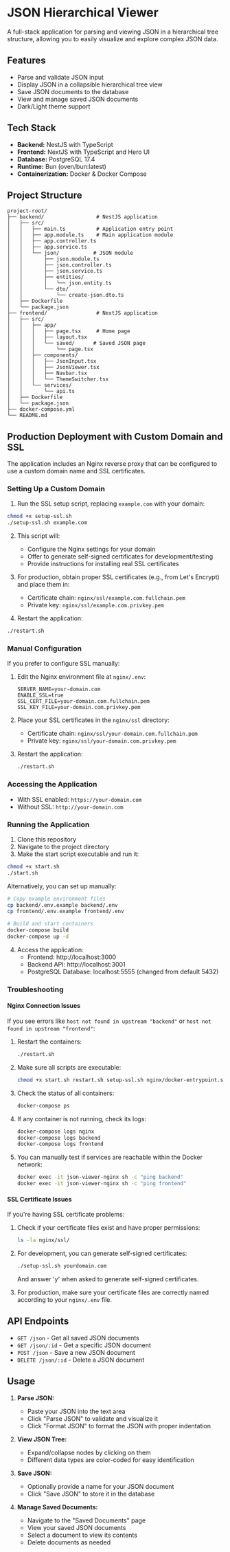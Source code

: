 # JSON Hierarchical Viewer

A full-stack application for parsing and viewing JSON in a hierarchical tree structure, allowing you to easily visualize and explore complex JSON data.

## Features

- Parse and validate JSON input
- Display JSON in a collapsible hierarchical tree view
- Save JSON documents to the database
- View and manage saved JSON documents
- Dark/Light theme support

## Tech Stack

- **Backend:** NestJS with TypeScript
- **Frontend:** NextJS with TypeScript and Hero UI
- **Database:** PostgreSQL 17.4
- **Runtime:** Bun (oven/bun:latest)
- **Containerization:** Docker & Docker Compose

## Project Structure

```
project-root/
├── backend/                 # NestJS application
│   ├── src/
│   │   ├── main.ts          # Application entry point
│   │   ├── app.module.ts    # Main application module
│   │   ├── app.controller.ts
│   │   ├── app.service.ts
│   │   └── json/           # JSON module
│   │       ├── json.module.ts
│   │       ├── json.controller.ts
│   │       ├── json.service.ts
│   │       ├── entities/
│   │       │   └── json.entity.ts
│   │       └── dto/
│   │           └── create-json.dto.ts
│   ├── Dockerfile
│   └── package.json
├── frontend/                # NextJS application
│   ├── src/
│   │   ├── app/
│   │   │   ├── page.tsx     # Home page
│   │   │   ├── layout.tsx
│   │   │   └── saved/      # Saved JSON page
│   │   │       └── page.tsx
│   │   ├── components/
│   │   │   ├── JsonInput.tsx
│   │   │   ├── JsonViewer.tsx
│   │   │   ├── Navbar.tsx
│   │   │   └── ThemeSwitcher.tsx
│   │   └── services/
│   │       └── api.ts
│   ├── Dockerfile
│   └── package.json
├── docker-compose.yml
└── README.md
```

## Production Deployment with Custom Domain and SSL

The application includes an Nginx reverse proxy that can be configured to use a custom domain name and SSL certificates.

### Setting Up a Custom Domain

1. Run the SSL setup script, replacing `example.com` with your domain:

```bash
chmod +x setup-ssl.sh
./setup-ssl.sh example.com
```

2. This script will:
   - Configure the Nginx settings for your domain
   - Offer to generate self-signed certificates for development/testing
   - Provide instructions for installing real SSL certificates

3. For production, obtain proper SSL certificates (e.g., from Let's Encrypt) and place them in:
   - Certificate chain: `nginx/ssl/example.com.fullchain.pem`
   - Private key: `nginx/ssl/example.com.privkey.pem`

4. Restart the application:

```bash
./restart.sh
```

### Manual Configuration

If you prefer to configure SSL manually:

1. Edit the Nginx environment file at `nginx/.env`:
   ```
   SERVER_NAME=your-domain.com
   ENABLE_SSL=true
   SSL_CERT_FILE=your-domain.com.fullchain.pem
   SSL_KEY_FILE=your-domain.com.privkey.pem
   ```

2. Place your SSL certificates in the `nginx/ssl` directory:
   - Certificate chain: `nginx/ssl/your-domain.com.fullchain.pem`
   - Private key: `nginx/ssl/your-domain.com.privkey.pem`

3. Restart the application:
   ```bash
   ./restart.sh
   ```

### Accessing the Application

- With SSL enabled: `https://your-domain.com`
- Without SSL: `http://your-domain.com`

### Running the Application

1. Clone this repository
2. Navigate to the project directory
3. Make the start script executable and run it:

```bash
chmod +x start.sh
./start.sh
```

Alternatively, you can set up manually:
```bash
# Copy example environment files
cp backend/.env.example backend/.env
cp frontend/.env.example frontend/.env

# Build and start containers
docker-compose build
docker-compose up -d
```

4. Access the application:
   - Frontend: http://localhost:3000
   - Backend API: http://localhost:3001
   - PostgreSQL Database: localhost:5555 (changed from default 5432)

### Troubleshooting

#### Nginx Connection Issues

If you see errors like `host not found in upstream "backend"` or `host not found in upstream "frontend"`:

1. Restart the containers:
   ```bash
   ./restart.sh
   ```

2. Make sure all scripts are executable:
   ```bash
   chmod +x start.sh restart.sh setup-ssl.sh nginx/docker-entrypoint.sh nginx/wait-for-it.sh
   ```

3. Check the status of all containers:
   ```bash
   docker-compose ps
   ```

4. If any container is not running, check its logs:
   ```bash
   docker-compose logs nginx
   docker-compose logs backend
   docker-compose logs frontend
   ```

5. You can manually test if services are reachable within the Docker network:
   ```bash
   docker exec -it json-viewer-nginx sh -c "ping backend"
   docker exec -it json-viewer-nginx sh -c "ping frontend"
   ```

#### SSL Certificate Issues

If you're having SSL certificate problems:

1. Check if your certificate files exist and have proper permissions:
   ```bash
   ls -la nginx/ssl/
   ```

2. For development, you can generate self-signed certificates:
   ```bash
   ./setup-ssl.sh yourdomain.com
   ```
   And answer 'y' when asked to generate self-signed certificates.

3. For production, make sure your certificate files are correctly named according to your `nginx/.env` file.

## API Endpoints

- `GET /json` - Get all saved JSON documents
- `GET /json/:id` - Get a specific JSON document
- `POST /json` - Save a new JSON document
- `DELETE /json/:id` - Delete a JSON document

## Usage

1. **Parse JSON:**
   - Paste your JSON into the text area
   - Click "Parse JSON" to validate and visualize it
   - Click "Format JSON" to format the JSON with proper indentation

2. **View JSON Tree:**
   - Expand/collapse nodes by clicking on them
   - Different data types are color-coded for easy identification

3. **Save JSON:**
   - Optionally provide a name for your JSON document
   - Click "Save JSON" to store it in the database

4. **Manage Saved Documents:**
   - Navigate to the "Saved Documents" page
   - View your saved JSON documents
   - Select a document to view its contents
   - Delete documents as needed
